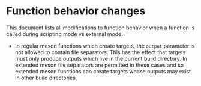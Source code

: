 # Function behavior changes

This document lists all modifications to function behavior when a function is
called during scripting mode vs external mode.

- In regular meson functions which create targets, the `output` parameter is not
  allowed to contain file separators. This has the effect that targets must only
  produce outputs which live in the current build directory. In extended meson
  file separators are permitted in these cases and so extended meson functions
  can create targets whose outputs may exist in other build directories.
